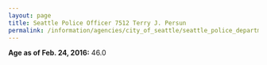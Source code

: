 ```yaml
---
layout: page
title: Seattle Police Officer 7512 Terry J. Persun
permalink: /information/agencies/city_of_seattle/seattle_police_department/copbook/7512/
---
```


**Age as of Feb. 24, 2016:** 46.0
